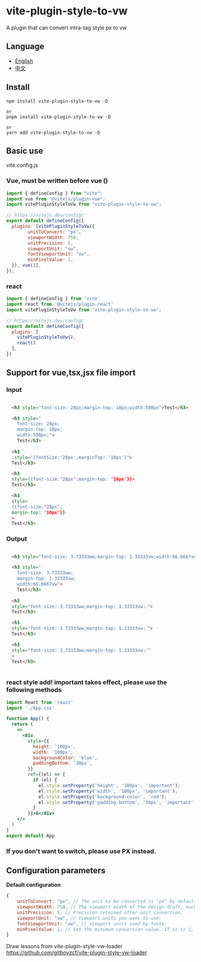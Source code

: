 # vite-plugin-style-to-vw

A plugin that can convert intra-tag style px to vw

## Language

- [English](https://github.com/cq112233/vite-plugin-style-to-vw/blob/master/README.md)
- [中文](https://github.com/cq112233/vite-plugin-style-to-vw/blob/master/README.zh-CN.md)


## Install

```
npm install vite-plugin-style-to-vw -D

or
pnpm install vite-plugin-style-to-vw -D

or
yarn add vite-plugin-style-to-vw -D
```

## Basic use

vite.config.js

### Vue, must be written before vue ()
```javascript
import { defineConfig } from "vite";
import vue from "@vitejs/plugin-vue";
import vitePluginStyleToVw from "vite-plugin-style-to-vw";

// https://vitejs.dev/config/
export default defineConfig({
  plugins: [vitePluginStyleToVw({
        unitToConvert: "px",
        viewportWidth: 750,
        unitPrecision: 5,
        viewportUnit: "vw",
        fontViewportUnit: "vw",
        minPixelValue: 1,
  }), vue()],
});
```

### react 

```javascript
import { defineConfig } from 'vite'
import react from '@vitejs/plugin-react'
import vitePluginStyleToVw from 'vite-plugin-style-to-vw';

// https://vitejs.dev/config/
export default defineConfig({
  plugins: [
    vitePluginStyleToVw(),
    react()
  ],
})
```



## Support for vue,tsx,jsx file import

### Input 
```html

  <h3 style="font-size: 28px;margin-top: 10px;width:500px">Test</h3>

  <h3 style="
    font-size: 28px;
    margin-top: 10px;
    width:500px;">
    Test</h3>
    
  <h3 
  :style="{fontSize:'28px',marginTop: '10px'}">
  Test</h3>

  <h3 
  style={{font-size:'28px';margin-top: '10px'}}>
  Test</h3>

  <h3 
  style=
  {{font-size:'28px';
  margin-top: '10px'}}
  >
  Test</h3>
```

### Output

```html

  <h3 style="font-size: 3.73333ww;margin-top: 1.33333vw;width:66.6667vw">Test</h3>

  <h3 style="
    font-size: 3.73333ww;
    margin-top: 1.33333vw;
    width:66.6667vw">
    Test</h3>
    
  <h3 
  style="font-size: 3.73333ww;margin-top: 1.33333vw；">
  Test</h3>

  <h3 
  style="font-size: 3.73333ww;margin-top: 1.33333vw；">
  Test</h3>

  <h3 
  style="font-size: 3.73333ww;margin-top: 1.33333vw；"
  >
  Test</h3>
  
```

### react style add! important takes effect, please use the following methods
```jsx
import React from 'react'
import './App.css'

function App() {
  return (
    <>
      <div 
        style={{
          height: '100px',
          width: '100px',
          backgroundColor: 'blue',
          paddingBottom: '30px',
        }}
        ref={(el) => {
          if (el) {
            el.style.setProperty('height', '100px', 'important');
            el.style.setProperty('width', '100px', 'important');
            el.style.setProperty('background-color', 'red');
            el.style.setProperty('padding-bottom', '30px', 'important');
          }
        }}>A</div>
    </>
  )
}
export default App
```


### If you don't want to switch, please use PX instead.

## Configuration parameters

**Default configuration**

```javascript
{
    unitToConvert: "px", // The unit to be converted is "px" by default.
    viewportWidth: 750, // The viewport width of the design draft, such as the incoming function, whose parameter is the file path currently processed.
    unitPrecision: 5, // Precision retained after unit conversion.
    viewportUnit: "vw", // Viewport units you want to use.
    fontViewportUnit: "vw", // Viewport units used by fonts.
    minPixelValue: 1, // Set the minimum conversion value. If it is 1, only values greater than 1 will be converted.
}
```

Draw lessons from vite-plugin-style-vw-loader
https://github.com/gitboyzcf/vite-plugin-style-vw-loader